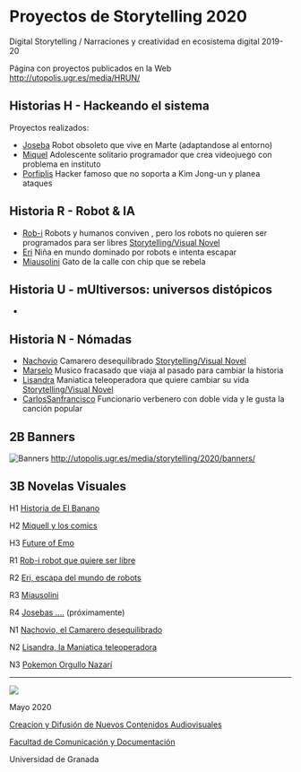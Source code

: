 

# Proyectos de Storytelling 2020

Digital Storytelling / Narraciones y creatividad en ecosistema digital 2019-20

Página con proyectos publicados en la Web http://utopolis.ugr.es/media/HRUN/ 

## Historias H - Hackeando el sistema 

Proyectos realizados: 

- [Joseba]() Robot obsoleto que vive en Marte (adaptandose al entorno) 
- [Miquel]() Adolescente solitario programador que crea videojuego con problema en instituto  
- [Porfiplis]() Hacker famoso que no soporta a Kim Jong-un y planea ataques 


## Historia R - Robot & IA 

- [Rob-i](https://github.com/emememe/storytelling_20/blob/master/proyecto.md) Robots y humanos conviven , pero los robots no quieren  ser programados para ser libres [Storytelling/Visual Novel](http://utopolis.ugr.es/media/HRUN/R/R1-2020_Robi)
- [Eri]() Niña en mundo dominado por robots e intenta escapar
- [Miausolini]() Gato de la calle con chip  que se rebela


## Historia U - mUltiversos: universos distópicos

- 

## Historia N - Nómadas  

- [Nachovio]() Camarero desequilibrado [Storytelling/Visual Novel](https://view.genial.ly/5e9d769360a2da0dc806fa42/interactive-content-nachovio) 
- [Marselo]() Musico fracasado que viaja al pasado para cambiar la historia 
- [Lisandra]() Maniatica teleoperadora que quiere cambiar su vida [Storytelling/Visual Novel](https://view.genial.ly/5e9840a0d1e1fc0dea3625d6/presentation-lisandra)
- [CarlosSanfrancisco]() Funcionario verbenero con doble vida y le gusta la canción popular 



## 2B Banners

![Banners](https://github.com/mgea/storytelling_20/blob/master/2020/banner_2020.png)
http://utopolis.ugr.es/media/storytelling/2020/banners/


## 3B Novelas Visuales 

H1 [Historia de El Banano](http://utopolis.ugr.es/media/HRUN/H/H1-2020_El_Banano) 

H2 [Miquell y los comics](http://utopolis.ugr.es/media/HRUN/H/H2-2020_Miquell)

H3 [Future of Emo](http://utopolis.ugr.es/media/HRUN/H/H3-2020_FutureEmo)

R1 [Rob-i robot que quiere ser libre](http://utopolis.ugr.es/media/HRUN/R/R1-2020_Robi)

R2 [Eri, escapa del mundo de robots](http://utopolis.ugr.es/media/HRUN/R/R2-2020_Eribot)

R3 [Miausolini](http://utopolis.ugr.es/media/HRUN/R/R3-2020_Call_of_Kitten)

R4 [Josebas ....]() (próximamente) 

N1 [Nachovio, el Camarero desequilibrado](https://view.genial.ly/5e9d769360a2da0dc806fa42/interactive-content-nachovio)

N2 [Lisandra, la Maniatica teleoperadora](https://view.genial.ly/5e9840a0d1e1fc0dea3625d6/presentation-lisandra) 

N3 [Pokemon Orgullo Nazarí](http://utopolis.ugr.es/media/HRUN/N/N3-2020_PokemonOrgulloNazari)




-----



![](https://upload.wikimedia.org/wikipedia/commons/thumb/6/62/CC-BY-SA-Andere_Wikis_%28v%29.svg/200px-CC-BY-SA-Andere_Wikis_%28v%29.svg.png)

Mayo 2020 

[Creacion y Difusión de Nuevos Contenidos Audiovisuales](http://utopolis.ugr.es/medialab)

[Facultad de Comunicación y Documentación](http://fcd.ugr.es)

Universidad de Granada

